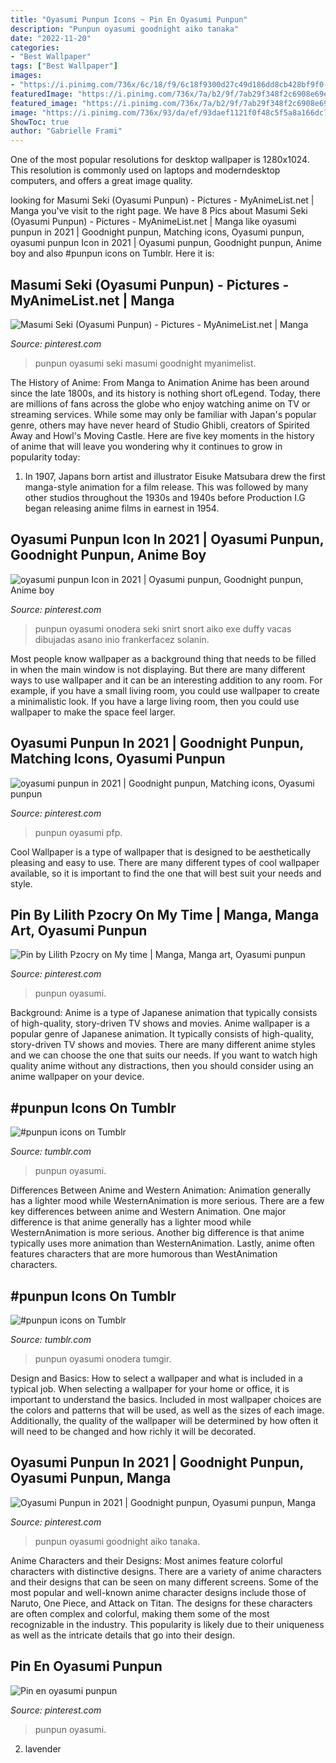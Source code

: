 ```yaml
---
title: "Oyasumi Punpun Icons ~ Pin En Oyasumi Punpun"
description: "Punpun oyasumi goodnight aiko tanaka"
date: "2022-11-20"
categories:
- "Best Wallpaper"
tags: ["Best Wallpaper"]
images:
- "https://i.pinimg.com/736x/6c/18/f9/6c18f9300d27c49d186dd8cb428bf9f0--oyasumi-punpun.jpg"
featuredImage: "https://i.pinimg.com/736x/7a/b2/9f/7ab29f348f2c6908e69e1e65d28dbd01.jpg"
featured_image: "https://i.pinimg.com/736x/7a/b2/9f/7ab29f348f2c6908e69e1e65d28dbd01.jpg"
image: "https://i.pinimg.com/736x/93/da/ef/93daef1121f0f48c5f5a8a166dc75629.jpg"
ShowToc: true
author: "Gabrielle Frami"
---
```



One of the most popular resolutions for desktop wallpaper is 1280x1024. This resolution is commonly used on laptops and moderndesktop computers, and offers a great image quality.

	

		
looking for Masumi Seki (Oyasumi Punpun) - Pictures - MyAnimeList.net | Manga you've visit to the right page. We have 8 Pics about Masumi Seki (Oyasumi Punpun) - Pictures - MyAnimeList.net | Manga like oyasumi punpun in 2021 | Goodnight punpun, Matching icons, Oyasumi punpun, oyasumi punpun Icon in 2021 | Oyasumi punpun, Goodnight punpun, Anime boy and also #punpun icons on Tumblr. Here it is:
		
    
## Masumi Seki (Oyasumi Punpun) - Pictures - MyAnimeList.net | Manga

<img loading=lazy src="https://i.pinimg.com/originals/4c/60/ce/4c60ce32213311580fb2699beeff2a69.jpg" onerror="this.onerror=null;this.src='https://tse4.mm.bing.net/th?id=OIP.jJYxabSfhpMIHM9JuQ3TOQAAAA&amp;pid=15.1';" alt="Masumi Seki (Oyasumi Punpun) - Pictures - MyAnimeList.net | Manga">

_Source: pinterest.com_

>punpun oyasumi seki masumi goodnight myanimelist. 

	

The History of Anime: From Manga to Animation
Anime has been around since the late 1800s, and its history is nothing short ofLegend. Today, there are millions of fans across the globe who enjoy watching anime on TV or streaming services. While some may only be familiar with Japan's popular genre, others may have never heard of Studio Ghibli, creators of Spirited Away and Howl's Moving Castle. Here are five key moments in the history of anime that will leave you wondering why it continues to grow in popularity today:
1) In 1907, Japans born artist and illustrator Eisuke Matsubara drew the first manga-style animation for a film release. This was followed by many other studios throughout the 1930s and 1940s before Production I.G began releasing anime films in earnest in 1954.

    
## Oyasumi Punpun Icon In 2021 | Oyasumi Punpun, Goodnight Punpun, Anime Boy

<img loading=lazy src="https://i.pinimg.com/736x/7a/b2/9f/7ab29f348f2c6908e69e1e65d28dbd01.jpg" onerror="this.onerror=null;this.src='https://tse2.mm.bing.net/th?id=OIP.0uMPo9jPXixJTWLuEvQTTQHaHa&amp;pid=15.1';" alt="oyasumi punpun Icon in 2021 | Oyasumi punpun, Goodnight punpun, Anime boy">

_Source: pinterest.com_

>punpun oyasumi onodera seki snirt snort aiko exe duffy vacas dibujadas asano inio frankerfacez solanin. 

	

Most people know wallpaper as a background thing that needs to be filled in when the main window is not displaying. But there are many different ways to use wallpaper and it can be an interesting addition to any room. For example, if you have a small living room, you could use wallpaper to create a minimalistic look. If you have a large living room, then you could use wallpaper to make the space feel larger.

    
## Oyasumi Punpun In 2021 | Goodnight Punpun, Matching Icons, Oyasumi Punpun

<img loading=lazy src="https://i.pinimg.com/736x/58/26/b5/5826b53b974fc8dbcae963c57345e73f.jpg" onerror="this.onerror=null;this.src='https://tse1.mm.bing.net/th?id=OIP.XAguKa9bduzQbxINRYwvigHaHa&amp;pid=15.1';" alt="oyasumi punpun in 2021 | Goodnight punpun, Matching icons, Oyasumi punpun">

_Source: pinterest.com_

>punpun oyasumi pfp. 

	

Cool Wallpaper is a type of wallpaper that is designed to be aesthetically pleasing and easy to use. There are many different types of cool wallpaper available, so it is important to find the one that will best suit your needs and style.

    
## Pin By Lilith Pzocry On My Time | Manga, Manga Art, Oyasumi Punpun

<img loading=lazy src="https://i.pinimg.com/736x/93/da/ef/93daef1121f0f48c5f5a8a166dc75629.jpg" onerror="this.onerror=null;this.src='https://tse4.mm.bing.net/th?id=OIP.gVnEOfcOF9cm4DbbQAH3OwHaEB&amp;pid=15.1';" alt="Pin by Lilith Pzocry on My time | Manga, Manga art, Oyasumi punpun">

_Source: pinterest.com_

>punpun oyasumi. 

	

Background: Anime is a type of Japanese animation that typically consists of high-quality, story-driven TV shows and movies.
Anime wallpaper is a popular genre of Japanese animation. It typically consists of high-quality, story-driven TV shows and movies. There are many different anime styles and we can choose the one that suits our needs. If you want to watch high quality anime without any distractions, then you should consider using an anime wallpaper on your device.

    
## #punpun Icons On Tumblr

<img loading=lazy src="https://64.media.tumblr.com/c427e623670ec4bb62d137a5acf2693f/10e932a0436890f6-74/s540x810/d3ebb1ba3d40151c9f7ae5394fe8186a9c002e1f.jpg" onerror="this.onerror=null;this.src='https://tse4.mm.bing.net/th?id=OIP.niNY4Ija-i-waxXfAw6Y7AHaHa&amp;pid=15.1';" alt="#punpun icons on Tumblr">

_Source: tumblr.com_

>punpun oyasumi. 

	

Differences Between Anime and Western Animation: Animation generally has a lighter mood while WesternAnimation is more serious.
There are a few key differences between anime and Western Animation. One major difference is that anime generally has a lighter mood while WesternAnimation is more serious. Another big difference is that anime typically uses more animation than WesternAnimation. Lastly, anime often features characters that are more humorous than WestAnimation characters.

    
## #punpun Icons On Tumblr

<img loading=lazy src="https://64.media.tumblr.com/580200cefbe1aa034d707033cf35dff6/10e932a0436890f6-b1/s640x960/160853b8eaabea779f0c504ed812b19d44aa01c2.jpg" onerror="this.onerror=null;this.src='https://tse4.mm.bing.net/th?id=OIP.LW4FVAlc7ZmfPiaksCq4DwHaHZ&amp;pid=15.1';" alt="#punpun icons on Tumblr">

_Source: tumblr.com_

>punpun oyasumi onodera tumgir. 

	

Design and Basics: How to select a wallpaper and what is included in a typical job.
When selecting a wallpaper for your home or office, it is important to understand the basics. Included in most wallpaper choices are the colors and patterns that will be used, as well as the sizes of each image. Additionally, the quality of the wallpaper will be determined by how often it will need to be changed and how richly it will be decorated.

    
## Oyasumi Punpun In 2021 | Goodnight Punpun, Oyasumi Punpun, Manga

<img loading=lazy src="https://i.pinimg.com/originals/84/a5/48/84a548c6ff09684873d5fd42e87ac46c.png" onerror="this.onerror=null;this.src='https://tse4.mm.bing.net/th?id=OIP.-SRjEWhc3lx6usrr-H1rAQHaFm&amp;pid=15.1';" alt="Oyasumi Punpun in 2021 | Goodnight punpun, Oyasumi punpun, Manga">

_Source: pinterest.com_

>punpun oyasumi goodnight aiko tanaka. 

	

Anime Characters and their Designs: Most animes feature colorful characters with distinctive designs.
There are a variety of anime characters and their designs that can be seen on many different screens. Some of the most popular and well-known anime character designs include those of Naruto, One Piece, and Attack on Titan. The designs for these characters are often complex and colorful, making them some of the most recognizable in the industry. This popularity is likely due to their uniqueness as well as the intricate details that go into their design.

    
## Pin En Oyasumi Punpun

<img loading=lazy src="https://i.pinimg.com/736x/6c/18/f9/6c18f9300d27c49d186dd8cb428bf9f0--oyasumi-punpun.jpg" onerror="this.onerror=null;this.src='https://tse4.mm.bing.net/th?id=OIP.TNwWBS8xspasq_EwUgyTtQHaKw&amp;pid=15.1';" alt="Pin en oyasumi punpun">

_Source: pinterest.com_

>punpun oyasumi. 

	

2. lavender 

